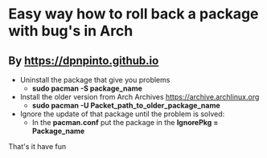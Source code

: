 # Easy way how to roll back a package with bug's in Arch

## By https://dpnpinto.github.io

- Uninstall the package that give you problems
  - **sudo pacman -S package_name**
- Install the older version from Arch Archives https://archive.archlinux.org
  - **sudo pacman -U Packet_path_to_older_package_name**
- Ignore the update of that package until the problem is solved:
  - In the **pacman.conf** put the package in the **IgnorePkg = Package_name**

That's it have fun
